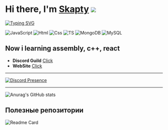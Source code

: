 # Hi there, I'm [Skapty]() ![](https://github.com/blackcater/blackcater/raw/main/images/Hi.gif) 
[![Typing SVG](https://readme-typing-svg.herokuapp.com?font=Fira+Code&pause=1000&width=435&lines=I%60am+JS%2C+TS%2C+HTML+%26+CSS+Developer)](https://git.io/typing-svg)

![JavaScript](https://img.shields.io/badge/-JavaScript-090909?style=for-the-badge&logo=JavaScript)
![Html](https://img.shields.io/badge/-html-090909?style=for-the-badge&logo=html5)
![Css](https://img.shields.io/badge/-Css-090909?style=for-the-badge&logo=css3)
![TS](https://img.shields.io/badge/-TypeScript-090909?style=for-the-badge&logo=TypeScript)
![MongoDB](https://img.shields.io/badge/MongoDB-%234ea94b.svg?style=for-the-badge&logo=mongodb&logoColor=white)
![MySQL](https://img.shields.io/badge/mysql-%2300f.svg?style=for-the-badge&logo=mysql&logoColor=white)

**Now i learning assembly, c++, react**
---

- **Discord Guild** [Click]()
- **WebSite** [Click]()

---

[![Discord Presence](https://lanyard.cnrad.dev/api/763779184128425984)](https://discord.com/users/763779184128425984)

---

![Anurag's GitHub stats](https://github-readme-stats.vercel.app/api?username=skapty6260&show_icons=true&theme=radical)
## Полезные репозитории
![Readme Card](https://github-readme-stats.vercel.app/api/pin/?username=skapty6260&repo=ProfilePortfolio)

